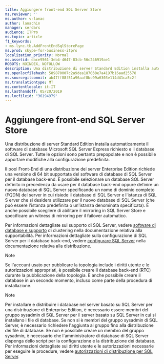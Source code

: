 ```yaml
---
title: Aggiungere front-end SQL Server Store
ms.reviewer: ''
ms.author: v-lanac
author: lanachin
manager: serdars
audience: ITPro
ms.topic: article
f1_keywords:
- ms.lync.tb.AddFrontEndSqlStorePage
ms.prod: skype-for-business-itpro
localization_priority: Normal
ms.assetid: dace9561-3eb4-4647-83cb-56c246919ae1
ROBOTS: NOINDEX, NOFOLLOW
description: Una distribuzione di server Standard Edition installa automaticamente il software di database Microsoft SQL Server Express richiesto e il database di SQL Server. Tutte le opzioni sono pertanto prepopolate e non è possibile apportare modifiche alla configurazione predefinita.
ms.openlocfilehash: 589870007c2a9dea187038e7a4197b16aad25578
ms.sourcegitcommit: ab47ff88f51a96aaf8bc99a6303e114d41ca5c2f
ms.translationtype: MT
ms.contentlocale: it-IT
ms.lasthandoff: 05/20/2019
ms.locfileid: "36194979"
---
```

# <a name="add-front-end-sql-server-store"></a>Aggiungere front-end SQL Server Store

Una distribuzione di server Standard Edition installa automaticamente il software di database Microsoft SQL Server Express richiesto e il database di SQL Server. Tutte le opzioni sono pertanto prepopolate e non è possibile apportare modifiche alla configurazione predefinita.

Il pool Front-End di una distribuzione del server Enterprise Edition richiede una versione di 64 bit supportata del software di database di SQL Server per il database back-end. È possibile selezionare un database SQL Server definito in precedenza da usare per il database back-end oppure definire un nuovo database di SQL Server specificando un nome di dominio completo (FQDN) del server in cui risiede il database di SQL Server e l'istanza di SQL S erver che si desidera utilizzare per il nuovo database di SQL Server (che può essere l'istanza predefinita o un'istanza denominata specificata). È anche possibile scegliere di abilitare il mirroring in SQL Server Store e specificare un witness di mirroring per il failover automatico.

Per informazioni dettagliate sul supporto di SQL Server, vedere [software di database e supporto](https://technet.microsoft.com/library/e05d0032-bbea-4e61-987d-d07b1c045fd5.aspx) di clustering nella documentazione relativa alla supportabilità. Per informazioni dettagliate sulla configurazione di SQL Server per il database back-end, vedere [configurare SQL Server](https://technet.microsoft.com/library/375e5cc4-e436-46dc-9b02-5063f35cdcc1.aspx) nella documentazione relativa alla distribuzione.

> [!NOTE]
> Se l'account usato per pubblicare la topologia include i diritti utente e le autorizzazioni appropriati, è possibile creare il database back-end (RTC) durante la pubblicazione della topologia. È anche possibile creare il database in un secondo momento, incluso come parte della procedura di installazione.

> [!NOTE]
> Per installare e distribuire i database nel server basato su SQL Server per una distribuzione di Enterprise Edition, è necessario essere membri del gruppo sysadmin di SQL Server per il server basato su SQL Server in cui si installano i file di database. Se non si è membri del gruppo sysadmin di SQL Server, è necessario richiedere l'aggiunta al gruppo fino alla distribuzione dei file di database. Se non è possibile creare un membro del gruppo sysadmin, è necessario che l'amministratore di database di SQL Server disponga dello script per la configurazione e la distribuzione dei database. Per informazioni dettagliate sui diritti utente e le autorizzazioni necessarie per eseguire le procedure, vedere [autorizzazioni di distribuzione per SQL Server](https://technet.microsoft.com/library/56ea0c02-bcf5-4d45-aa13-570531c29074.aspx).


